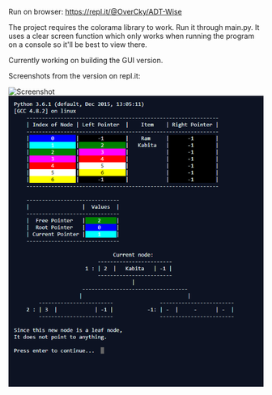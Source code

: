 Run on browser: https://repl.it/@OverCky/ADT-Wise

The project requires the colorama library to work.
Run it through main.py. It uses a clear screen function which 
only works when running the program on a console so it'll be best to 
view there.

Currently working on building the GUI version.

Screenshots from the version on repl.it:

![Screenshot](ADTWIse.gif)
![Screenshot](Screenshot1.PNG)
